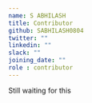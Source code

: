 ```yaml
---
name: S ABHILASH
title: Contributor
github: SABHILASH0804
twitter: ""
linkedin: ""
slack: ""
joining_date: ""
role : contributor
---
```


Still waiting for this
